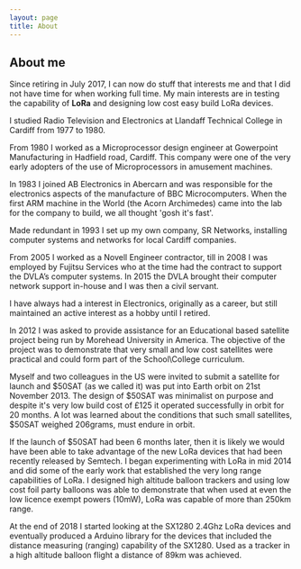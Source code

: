 ```yaml
---
layout: page
title: About
---
```

## About me

Since retiring in July 2017, I can now do stuff that interests me and that I did not have time for when working full time. My main interests are in testing the capability of **LoRa** and designing low cost easy build LoRa devices. 

I studied Radio Television and Electronics at Llandaff Technical College in Cardiff from 1977 to 1980. 

From 1980 I worked as a Microprocessor design engineer at Gowerpoint Manufacturing in Hadfield road, Cardiff. This company were one of the very early adopters of the use of Microprocessors in amusement machines.  

In 1983 I joined AB Electronics in Abercarn and was responsible for the electronics aspects of the manufacture of BBC Microcomputers. When the first ARM machine in the World (the Acorn Archimedes) came into the lab for the company to build, we all thought 'gosh it's fast'.

Made redundant in 1993 I set up my own company, SR Networks, installing computer systems and networks for local Cardiff companies. 

From 2005 I worked as a Novell Engineer contractor, till in 2008 I was employed by Fujitsu Services who at the time had the contract to support the DVLA’s computer systems. In 2015 the DVLA brought their computer network support in-house and I was then a civil servant. 

I have always had a interest in Electronics, originally as a career, but still maintained an active interest as a hobby until I retired. 

In 2012 I was asked to provide assistance for an Educational based satellite project being run by Morehead University in America. The objective of the project was to demonstrate that very small and low cost satellites were practical and could form part of the School\College curriculum. 

Myself and two colleagues in the US were invited to submit a satellite for launch and $50SAT (as we called it) was put into Earth orbit on 21st November 2013. The design of $50SAT was minimalist on purpose and despite it's very low build cost of £125 it operated successfully in orbit for 20 months. A lot was learned about the conditions that such small satellites, $50SAT weighed 206grams, must endure in orbit. 

If the launch of $50SAT had been 6 months later, then it is likely we would have been able to take advantage of the new LoRa devices that had been recently released by Semtech. I began experimenting with LoRa in mid 2014 and did some of the early work that established the very long range capabilities of LoRa. I designed high altitude balloon trackers and using low cost foil party balloons was able to demonstrate that when used at even the low licence exempt powers (10mW), LoRa was capable of more than 250km range.

At the end of 2018 I started looking at the SX1280 2.4Ghz LoRa devices and eventually produced a Arduino library for the devices that included the distance measuring (ranging) capability of the SX1280. Used as a tracker in a high altitude balloon flight a distance of 89km was achieved.
